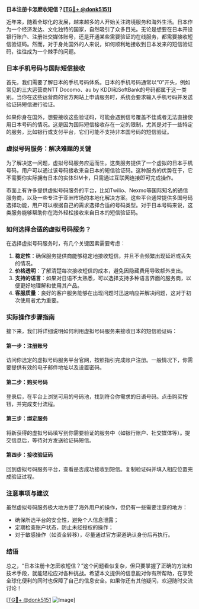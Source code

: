 **日本注册卡怎麽收短信？[[TG💪+ @donk5151](https://t.me/s/donk5151)]**

近年来，随着全球化的发展，越来越多的人开始关注跨境服务和海外生活。日本作为一个经济发达、文化独特的国家，自然吸引了众多目光。无论是想要在日本开设银行账户、注册社交媒体账号，还是开通某些需要验证的在线服务，都需要接收短信验证码。然而，对于身处国外的人来说，如何顺利地接收到日本发来的短信验证码，往往成为一个棘手的问题。

### 日本手机号码与国际短信接收

首先，我们需要了解日本的手机号码体系。日本的手机号码通常以“0”开头，例如常见的三大运营商NTT Docomo、au by KDDI和SoftBank的号码都属于这一类别。当你在这些运营商的官方网站上申请服务时，系统会要求输入手机号码并发送验证码短信进行验证。

如果你身在国外，想要接收这些验证码，可能会遇到信号覆盖不佳或者无法直接使用日本号码的情况。这是因为国际短信接收存在一定的限制，尤其是对于一些特定的服务，比如银行或支付平台，它们可能不支持非本国号码的短信验证。

### 虚拟号码服务：解决难题的关键

为了解决这一问题，虚拟号码服务应运而生。这类服务提供了一个虚拟的日本手机号码，用户可以通过该号码接收来自日本的短信验证码。这种服务的优势在于，它不需要你实际拥有日本的实体SIM卡，只需通过互联网连接即可完成操作。

市面上有许多提供虚拟号码服务的平台，比如Twilio、Nexmo等国际知名的通信服务商，以及一些专注于亚洲市场的本地化解决方案。这些平台通常提供多国号码选择功能，用户可以根据自己的需求选择合适的号码类型。对于日本号码来说，这类服务能够帮助你在海外轻松接收来自日本的短信验证码。

### 如何选择合适的虚拟号码服务？

在选择虚拟号码服务时，有几个关键因素需要考虑：

1. **稳定性**：确保服务提供商能够稳定地接收短信，并且不会频繁出现延迟或丢失的情况。
2. **价格透明**：了解清楚每次接收短信的成本，避免因隐藏费用导致额外支出。
3. **支持的语言**：如果对日语不太熟悉，可以选择支持多种语言界面的服务商，以便更好地理解和使用其产品。
4. **客服质量**：良好的客户服务能够在出现问题时迅速响应并解决问题，这对于初次使用者尤为重要。

### 实际操作步骤指南

接下来，我们将详细说明如何利用虚拟号码服务来接收日本的短信验证码：

#### 第一步：注册账号
访问你选定的虚拟号码服务平台官网，按照指引完成账户注册。一般情况下，你需要提供有效的电子邮件地址以及设置密码。

#### 第二步：购买号码
登录后，在平台上浏览可用的号码池，找到符合你需求的日语号码。点击购买按钮，并完成支付流程。

#### 第三步：绑定服务
将新获得的虚拟号码填写到你需要验证的服务中（如银行账户、社交媒体等）。提交信息后，等待对方发送验证码短信。

#### 第四步：接收验证码
回到虚拟号码服务平台，查看是否成功接收到短信。复制验证码并填入相应位置完成验证过程。

### 注意事项与建议

虽然虚拟号码服务极大地方便了海外用户的操作，但仍有一些需要注意的地方：

- 确保所选平台的安全性，避免个人信息泄露；
- 定期检查账户状态，防止未经授权的操作；
- 对于敏感操作（如资金转移），尽量通过官方渠道确认身份后再执行。

### 结语

总之，“日本注册卡怎麽收短信？”这个问题看似复杂，但只要掌握了正确的方法和技术手段，就能轻松应对各种挑战。希望本文提供的信息能对你有所帮助，在享受全球化便利的同时也保障了自己的信息安全。如果你还有其他疑问，欢迎随时交流讨论！

[[TG💪+ @donk5151](https://t.me/s/donk5151) ![Image](https://i.postimg.cc/rwNCRYN7/Snipaste-2025-04-30-17-27-05.png)]